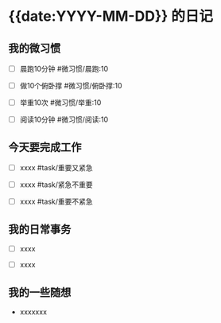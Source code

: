 # {{date:YYYY-MM-DD}} 的日记



  

## 我的微习惯

- [ ] 晨跑10分钟 #微习惯/晨跑:10

- [ ] 做10个俯卧撑 #微习惯/俯卧撑:10

- [ ] 举重10次 #微习惯/举重:10

- [ ] 阅读10分钟 #微习惯/阅读:10

  

## 今天要完成工作

- [ ] xxxx #task/重要又紧急

- [ ] xxxx #task/紧急不重要

- [ ] xxxx #task/重要不紧急

  

## 我的日常事务

- [ ] xxxx

- [ ] xxxx

  

## 我的一些随想

- xxxxxxx